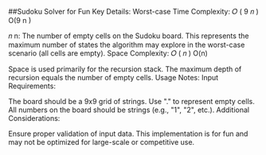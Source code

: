 ##Sudoku Solver for Fun
Key Details:
Worst-case Time Complexity:
𝑂
(
9
𝑛
)
O(9 
n
 )

𝑛
n: The number of empty cells on the Sudoku board.
This represents the maximum number of states the algorithm may explore in the worst-case scenario (all cells are empty).
Space Complexity:
𝑂
(
𝑛
)
O(n)

Space is used primarily for the recursion stack. The maximum depth of recursion equals the number of empty cells.
Usage Notes:
Input Requirements:

The board should be a 9x9 grid of strings.
Use "." to represent empty cells.
All numbers on the board should be strings (e.g., "1", "2", etc.).
Additional Considerations:

Ensure proper validation of input data.
This implementation is for fun and may not be optimized for large-scale or competitive use.
